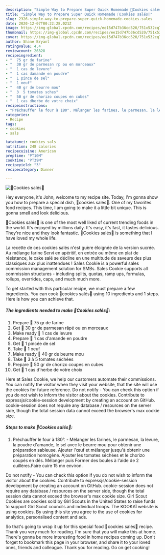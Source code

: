 ```yaml
---
description: "Simple Way to Prepare Super Quick Homemade 🍅Cookies salés🍅"
title: "Simple Way to Prepare Super Quick Homemade 🍅Cookies salés🍅"
slug: 2326-simple-way-to-prepare-super-quick-homemade-cookies-sales
date: 2020-12-07T00:22:28.021Z
image: https://img-global.cpcdn.com/recipes/ee15d747b36cd520/751x532cq70/🍅cookies-sales🍅-photo-principale-de-la-recette.jpg
thumbnail: https://img-global.cpcdn.com/recipes/ee15d747b36cd520/751x532cq70/🍅cookies-sales🍅-photo-principale-de-la-recette.jpg
cover: https://img-global.cpcdn.com/recipes/ee15d747b36cd520/751x532cq70/🍅cookies-sales🍅-photo-principale-de-la-recette.jpg
author: Shane Bryant
ratingvalue: 4.4
reviewcount: 26328
recipeingredient:
- "  75 gr de farine"
- "  30 gr de parmesan rp ou en morceaux"
- "  1 cas de levure"
- "  1 cas damande en poudre"
- "  1 pince de sel"
- "  1 oeuf"
- "  40 gr de beurre mou"
- "  3  5 tomates sches"
- "  50 gr de chorizo coupes en cubes"
- "  1 cas dherbe de votre choix"
recipeinstructions:
- "Préchauffer le four à 180°. Mélanger les farines, le parmesan, la levure, la poudre d&#39;amande, le sel avec le beurre mou pour obtenir une préparation sableuse. Ajouter l&#39;œuf et mélanger jusqu&#39;à obtenir une préparation homogène. Ajouter les tomates séchées et le chorizo coupés en dés. Mélanger puis Former des boules à l&#39;aide de 2 cuillères.Faire cuire 15 mn environ."
categories:
- Recipe
tags:
- cookies
- sals

katakunci: cookies sals 
nutrition: 248 calories
recipecuisine: American
preptime: "PT10M"
cooktime: "PT39M"
recipeyield: "3"
recipecategory: Dinner

---
```



![🍅Cookies salés🍅](https://img-global.cpcdn.com/recipes/ee15d747b36cd520/751x532cq70/🍅cookies-sales🍅-photo-principale-de-la-recette.jpg)

Hey everyone, it's John, welcome to my recipe site. Today, I'm gonna show you how to prepare a special dish, 🍅cookies salés🍅. One of my favorites food recipes. This time, I am going to make it a little bit unique. This is gonna smell and look delicious.

🍅Cookies salés🍅 is one of the most well liked of current trending foods in the world. It's enjoyed by millions daily. It's easy, it's fast, it tastes delicious. They're nice and they look fantastic. 🍅Cookies salés🍅 is something that I have loved my whole life.

La recette de ces cookies salés n&#39;est guère éloignée de la version sucrée. Au mélange farine Servi en apéritif, en entrée ou même en plat de résistance, le cake salé se décline en une multitude de saveurs des plus classiques aux plus inattendues ! Sales Cookie is a powerful sales commission management solution for SMBs. Sales Cookie supports all commission structures - including splits, quotas, ramp ups, formulas, rollups, overrides, caps, and much much more.


To get started with this particular recipe, we must prepare a few ingredients. You can cook 🍅cookies salés🍅 using 10 ingredients and 1 steps. Here is how you can achieve that.

<!--inarticleads1-->

##### The ingredients needed to make 🍅Cookies salés🍅:

1. Prepare  🍅 75 gr de farine
1. Get  🍅 30 gr de parmesan râpé ou en morceaux
1. Make ready  🍅 1 cas de levure
1. Prepare  🍅 1 cas d&#39;amande en poudre
1. Get  🍅 1 pincée de sel
1. Take  🍅 1 oeuf
1. Make ready  🍅 40 gr de beurre mou
1. Take  🍅 3 à 5 tomates séchées
1. Prepare  🍅 50 gr de chorizo coupes en cubes
1. Get  🍅 1 cas d&#39;herbe de votre choix


Here at Sales Cookie, we help our customers automate their commissions. You can notify the visitor when they visit your website, that the site will use the cookies for future reference. Do not notify - You can check this option if you do not wish to inform the visitor about the cookies. Contribute to expressjs/cookie-session development by creating an account on GitHub. cookie-session does not require any database / resources on the server side, though the total session data cannot exceed the browser&#39;s max cookie size. 

<!--inarticleads2-->

##### Steps to make 🍅Cookies salés🍅:

1. Préchauffer le four à 180°. - Mélanger les farines, le parmesan, la levure, la poudre d&#39;amande, le sel avec le beurre mou pour obtenir une préparation sableuse. Ajouter l&#39;œuf et mélanger jusqu&#39;à obtenir une préparation homogène. Ajouter les tomates séchées et le chorizo coupés en dés. Mélanger puis Former des boules à l&#39;aide de 2 cuillères.Faire cuire 15 mn environ.


Do not notify - You can check this option if you do not wish to inform the visitor about the cookies. Contribute to expressjs/cookie-session development by creating an account on GitHub. cookie-session does not require any database / resources on the server side, though the total session data cannot exceed the browser&#39;s max cookie size. Girl Scout Cookies are cookies sold by Girl Scouts in the United States to raise funds to support Girl Scout councils and individual troops. The KOOKAÏ website is using cookies. By using this site you agree to the use of cookies for analytics, personalised content and ads. 

So that's going to wrap it up for this special food 🍅cookies salés🍅 recipe. Thank you very much for reading. I'm sure that you will make this at home. There's gonna be more interesting food in home recipes coming up. Don't forget to bookmark this page in your browser, and share it to your loved ones, friends and colleague. Thank you for reading. Go on get cooking!
